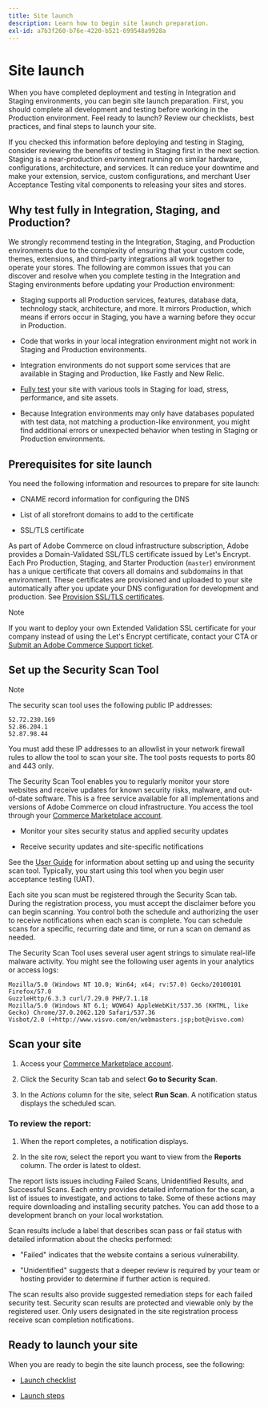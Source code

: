 ```yaml
---
title: Site launch
description: Learn how to begin site launch preparation.
exl-id: a7b3f260-b76e-4220-b521-699548a9928a
---
```

# Site launch

When you have completed deployment and testing in Integration and Staging environments, you can begin site launch preparation. First, you should complete all development and testing before working in the Production environment. Feel ready to launch? Review our checklists, best practices, and final steps to launch your site.

If you checked this information before deploying and testing in Staging, consider reviewing the benefits of testing in Staging first in the next section. Staging is a near-production environment running on similar hardware, configurations, architecture, and services. It can reduce your downtime and make your extension, service, custom configurations, and merchant User Acceptance Testing vital components to releasing your sites and stores.

## Why test fully in Integration, Staging, and Production?

We strongly recommend testing in the Integration, Staging, and Production environments due to the complexity of ensuring that your custom code, themes, extensions, and third-party integrations all work together to operate your stores. The following are common issues that you can discover and resolve when you complete testing in the Integration and Staging environments before updating your Production environment:

-  Staging supports all Production services, features, database data, technology stack, architecture, and more. It mirrors Production, which means if errors occur in Staging, you have a warning before they occur in Production.

-  Code that works in your local integration environment might not work in Staging and Production environments.

-  Integration environments do not support some services that are available in Staging and Production, like Fastly and New Relic.

-  [Fully test](../test/guidance.md) your site with various tools in Staging for load, stress, performance, and site assets.

-  Because Integration environments may only have databases populated with test data, not matching a production-like environment, you might find additional errors or unexpected behavior when testing in Staging or Production environments.

## Prerequisites for site launch

You need the following information and resources to prepare for site launch:

-  CNAME record information for configuring the DNS

-  List of all storefront domains to add to the certificate

-  SSL/TLS certificate

As part of Adobe Commerce on cloud infrastructure subscription, Adobe provides a Domain-Validated SSL/TLS certificate issued by Let's Encrypt. Each Pro Production, Staging, and Starter Production (`master`) environment has a unique certificate that covers all domains and subdomains in that environment. These certificates are provisioned and uploaded to your site automatically after you update your DNS configuration for development and production. See [Provision SSL/TLS certificates](../cdn/fastly-configuration.md#provision-ssltls-certificates).

>[!NOTE]
>
>If you want to deploy your own Extended Validation SSL certificate for your company instead of using the Let's Encrypt certificate, contact your CTA or [Submit an Adobe Commerce Support ticket](https://experienceleague.adobe.com/docs/commerce-knowledge-base/kb/help-center-guide/magento-help-center-user-guide.html#submit-ticket).

## Set up the Security Scan Tool

>[!NOTE]
>
>The security scan tool uses the following public IP addresses:
>
>```text
>52.72.230.169
>52.86.204.1
>52.87.98.44
>```
>
>You must add these IP addresses to an allowlist in your network firewall rules to allow the tool to scan your site. The tool posts requests to ports 80 and 443 only.

The Security Scan Tool enables you to regularly monitor your store websites and receive updates for known security risks, malware, and out-of-date software. This is a free service available for all implementations and versions of Adobe Commerce on cloud infrastructure. You access the tool through your [Commerce Marketplace account](https://account.magento.com/customer/account/login).

-  Monitor your sites security status and applied security updates

-  Receive security updates and site-specific notifications

See the [User Guide](https://docs.magento.com/user-guide/magento/security-scan.html) for information about setting up and using the security scan tool. Typically, you start using this tool when you begin user acceptance testing (UAT).

Each site you scan must be registered through the Security Scan tab. During the registration process, you must accept the disclaimer before you can begin scanning. You control both the schedule and authorizing the user to receive notifications when each scan is complete. You can schedule scans for a specific, recurring date and time, or run a scan on demand as needed.

The Security Scan Tool uses several user agent strings to simulate real-life malware activity. You might see the following user agents in your analytics or access logs:

```text
Mozilla/5.0 (Windows NT 10.0; Win64; x64; rv:57.0) Gecko/20100101 Firefox/57.0
GuzzleHttp/6.3.3 curl/7.29.0 PHP/7.1.18
Mozilla/5.0 (Windows NT 6.1; WOW64) AppleWebKit/537.36 (KHTML, like Gecko) Chrome/37.0.2062.120 Safari/537.36
Visbot/2.0 (+http://www.visvo.com/en/webmasters.jsp;bot@visvo.com)
```

## Scan your site

1. Access your [Commerce Marketplace account](https://account.magento.com/customer/account/login).

1. Click the Security Scan tab and select **Go to Security Scan**.

1. In the _Actions_ column for the site, select **Run Scan**. A notification status displays the scheduled scan.

### To review the report:

1. When the report completes, a notification displays.

1. In the site row, select the report you want to view from the **Reports** column. The order is latest to oldest.

The report lists issues including Failed Scans, Unidentified Results, and Successful Scans. Each entry provides detailed information for the scan, a list of issues to investigate, and actions to take. Some of these actions may require downloading and installing security patches. You can add those to a development branch on your local workstation.

Scan results include a label that describes scan pass or fail status with detailed information about the checks performed:

-  "Failed" indicates that the website contains a serious vulnerability.

-  "Unidentified" suggests that a deeper review is required by your team or hosting provider to determine if further action is required.

The scan results also provide suggested remediation steps for each failed security test. Security scan results are protected and viewable only by the registered user. Only users designated in the site registration process receive scan completion notifications.

## Ready to launch your site

When you are ready to begin the site launch process, see the following:

-  [Launch checklist](checklist.md)

-  [Launch steps](steps.md)
